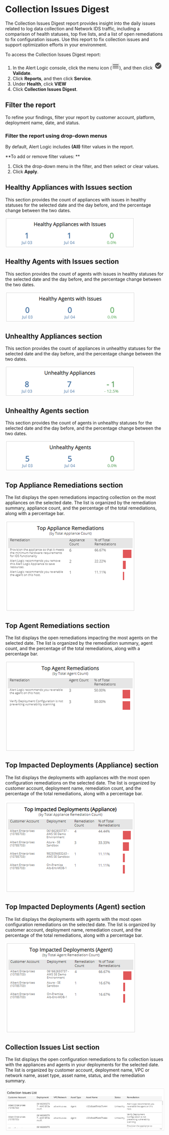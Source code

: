 # Collection Issues Digest

The Collection Issues Digest report provides insight into the daily issues related to log data collection and Network IDS traffic, including a comparison of health statuses, top five lists, and a list of open remediations to fix configuration issues. Use this report to fix collection issues and support optimization efforts in your environment.

To access the Collection Issues Digest report:

1. In the Alert Logic console, click the menu icon (![](../../../../Resources/Images/dashboard/menu-icon.png)), and then click ![](../../../../Resources/Images/dashboard/validate-icon.png)**Validate**.
2. Click **Reports**, and then click **Service**.
3. Under **Health**, click **VIEW**
4. Click **Collection Issues Digest**.

## Filter the report

To refine your findings, filter your report by  customer account, platform, deployment name, date, and status.

### Filter the report using drop-down menus

By default, Alert Logic includes **(All)** filter values in the report.

**To add or remove filter values: **

1. Click the drop-down menu in the filter, and then select or clear values.
2. Click **Apply**.

## Healthy Appliances with Issues section

This section provides the count of appliances with issues in healthy statuses for the selected date and the day before, and the percentage change between the two dates.

![](../../../../Resources/Images/Reports/collection-issues-digest/healthy-appliance-with-issues.png)

## Healthy Agents with Issues section

This section provides the count of agents with issues in healthy statuses for the selected date and the day before, and the percentage change between the two dates.

![](../../../../Resources/Images/Reports/collection-issues-digest/heathly-agents-with-issues.png)

## Unhealthy Appliances section

This section provides the count of appliances in unhealthy statuses for the selected date and the day before, and the percentage change between the two dates.

![](../../../../Resources/Images/Reports/collection-issues-digest/unhealthy-appliances.png)

## Unhealthy Agents section

This section provides the count of agents in unhealthy statuses for the selected date and the day before, and the percentage change between the two dates.

![](../../../../Resources/Images/Reports/collection-issues-digest/unhealthy-agents.png)

## Top Appliance Remediations section

The list displays the open remediations impacting collection on the most appliances on the selected date. The list is organized by the remediation summary, appliance count, and the percentage of the total remediations, along with a  percentage bar.

![](../../../../Resources/Images/Reports/collection-issues-digest/top-appliance-remediations.png)

## Top Agent Remediations section

The list displays the open remediations impacting the most agents on the selected date. The list is organized by the remediation summary, agent count, and the percentage of the total remediations, along with a  percentage bar.

![](../../../../Resources/Images/Reports/collection-issues-digest/top-agent-remediations.png)

## Top Impacted Deployments (Appliance) section

The list displays the deployments with appliances with the most open configuration remediations on the selected date. The list is organized by customer account, deployment name, remediation count, and the percentage of the total remediations, along with a  percentage bar.

![](../../../../Resources/Images/Reports/collection-issues-digest/top-impacted-deployments-appliances.png)

## Top Impacted Deployments (Agent) section

The list displays the deployments with agents with the most open configuration remediations on the selected date. The list is organized by customer account, deployment name, remediation count, and the percentage of the total remediations, along with a  percentage bar.

![](../../../../Resources/Images/Reports/collection-issues-digest/top-impacted-deployments-agents.png)

## Collection Issues List section

The list displays the open configuration remediations to fix collection issues with the appliances and agents in your deployments for the selected date. The list is organized by customer account, deployment name, VPC or network name, asset type, asset name, status, and the remediation summary.

![](../../../../Resources/Images/Reports/collection-issues-digest/collection-issues-list.png)
